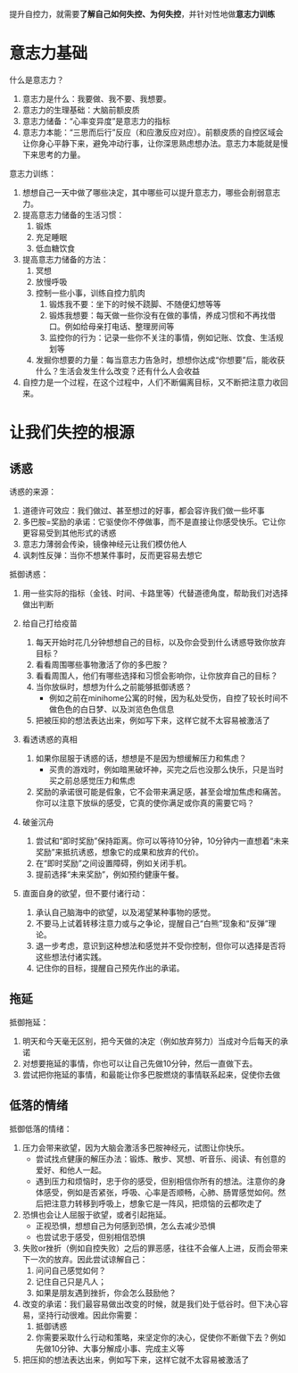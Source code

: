 提升自控力，就需要**了解自己如何失控、为何失控**，并针对性地做**意志力训练**



# 意志力基础

什么是意志力？

1. 意志力是什么：我要做、我不要、我想要。
2. 意志力的生理基础：大脑前额皮质
3. 意志力储备：“心率变异度”是意志力的指标
4. 意志力本能：“三思而后行”反应（和应激反应对应）。前额皮质的自控区域会让你身心平静下来，避免冲动⾏事，让你深思熟虑想办法。意志力本能就是慢下来思考的力量。



意志力训练：

1. 想想自己一天中做了哪些决定，其中哪些可以提升意志力，哪些会削弱意志力。
2. 提高意志力储备的生活习惯：
   1. 锻炼
   2. 充足睡眠
   3. 低血糖饮食
3. 提高意志力储备的方法：
   1. 冥想
   2. 放慢呼吸
   3. 控制一些小事，训练自控力肌肉
      1. 锻炼我不要：坐下的时候不跷脚、不随便幻想等等
      1. 锻炼我想要：每天做一些你没有在做的事情，养成习惯和不再找借口。例如给母亲打电话、整理房间等
      1. 监控你的行为：记录一些你不关注的事情，例如记账、饮食、生活规划等
   4. 发掘你想要的力量：每当意志力告急时，想想你达成“你想要”后，能收获什么？生活会发生什么改变？还有什么人会收益
4. 自控力是一个过程，在这个过程中，人们不断偏离目标，又不断把注意力收回来。



# 让我们失控的根源

## 诱惑

诱惑的来源：

1. 道德许可效应：我们做过、甚至想过的好事，都会容许我们做一些坏事
2. 多巴胺=奖励的承诺：它驱使你不停做事，而不是直接让你感受快乐。它让你更容易受到其他形式的诱惑
3. 意志力薄弱会传染，镜像神经元让我们模仿他人
4. 讽刺性反弹：当你不想某件事时，反而更容易去想它

抵御诱惑：

1. 用一些实际的指标（金钱、时间、卡路里等）代替道德角度，帮助我们对选择做出判断
2. 给自己打给疫苗
   1. 每天开始时花几分钟想想自己的目标，以及你会受到什么诱惑导致你放弃目标？
   2. 看看周围哪些事物激活了你的多巴胺？
   3. 看看周围人，他们有哪些选择和习惯会影响你，让你放弃自己的目标？
   4. 当你放纵时，想想为什么之前能够抵御诱惑？
      - 例如之前在minihome公寓的时候，因为私处受伤，自控了较长时间不做色色的白日梦、以及浏览色色信息
   5. 把被压抑的想法表达出来，例如写下来，这样它就不太容易被激活了
3. 看透诱惑的真相
   1. 如果你屈服于诱惑的话，想想是不是因为想缓解压力和焦虑？
      - 买贵的游戏时，例如暗黑破坏神，买完之后也没那么快乐，只是当时买之前总感觉压力和焦虑
   2. 奖励的承诺很可能是假象，它不会带来满足感，甚至会增加焦虑和痛苦。你可以注意下放纵的感受，它真的使你满足或你真的需要它吗？
4. 破釜沉舟

   1. 尝试和“即时奖励”保持距离。你可以等待10分钟，10分钟内一直想着“未来奖励”来抵抗诱惑，想象它的成果和放弃的代价。
   1. 在“即时奖励”之间设置障碍，例如关闭手机。
   1. 提前选择“未来奖励”，例如预约健康午餐。
5. 直⾯⾃⾝的欲望，但不要付诸⾏动：

   1. 承认⾃⼰脑海中的欲望，以及渴望某种事物的感觉。
   2. 不要马上试着转移注意⼒或与之争论，提醒⾃⼰“⽩熊”现象和“反弹”理论。
   3. 退⼀步考虑，意识到这种想法和感觉并不受你控制，但你可以选择是否将这些想法付诸实践。
   4. 记住你的⽬标，提醒⾃⼰预先作出的承诺。



## 拖延

抵御拖延：

1. 明天和今天毫无区别，把今天做的决定（例如放弃努力）当成对今后每天的承诺
2. 对想要拖延的事情，你也可以让自己先做10分钟，然后一直做下去。
3. 尝试把你拖延的事情，和最能让你多巴胺燃烧的事情联系起来，促使你去做



## 低落的情绪

抵御低落的情绪：
1. 压力会带来欲望，因为大脑会激活多巴胺神经元，试图让你快乐。
   - 尝试找点健康的解压办法：锻炼、散步、冥想、听音乐、阅读、有创意的爱好、和他人一起。
   - 遇到压力和烦恼时，忠于你的感受，但别相信你所有的想法。注意你的⾝体感受，例如是否紧张，呼吸、心率是否顺畅，心肺、肠胃感觉如何。然后把注意力转移到呼吸上，想象它是一阵风，把烦恼的云都吹走了
2. 恐惧也会让人屈服于欲望，或者引起拖延。
   - 正视恐惧，想想自己为何感到恐惧，怎么去减少恐惧
   - 也尝试忠于感受，但别相信恐惧
3. 失败or挫折（例如自控失败）之后的罪恶感，往往不会催人上进，反而会带来下一次的放弃。因此尝试谅解自己：
   1. 问问自己感觉如何？
   2. 记住自己只是凡人；
   3. 如果是朋友遇到挫折，你会怎么鼓励他？
4. 改变的承诺：我们最容易做出改变的时候，就是我们处于低谷时。但下决心容易，坚持行动很难。因此你需要：
   1. 抵御诱惑
   2. 你需要采取什么行动和策略，来坚定你的决心，促使你不断做下去？例如先做10分钟、大事分解成小事、完成主义等
5. 把压抑的想法表达出来，例如写下来，这样它就不太容易被激活了

